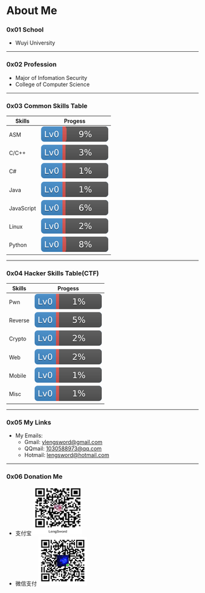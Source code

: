 # About Me

### 0x01 **School**
- Wuyi University

------
### 0x02 **Profession**
- Major of Infomation Security
- College of Computer Science

------
### 0x03 **Common Skills Table**
| Skills    | Progess   |
|-----------|-----------|
| ASM       | ![9%](../img/9.svg) |
| C/C++     | ![3%](../img/3.svg)   |
| C#        | ![1%](../img/1.svg)   |
| Java      | ![1%](../img/1.svg)   |
| JavaScript| ![6%](../img/6.svg)   |
| Linux     | ![2%](../img/2.svg)   |
| Python    | ![8%](../img/8.svg)   |   


------
### 0x04 **Hacker Skills Table(CTF)**
| Skills    | Progess   |
|-----------|-----------|
| Pwn       | ![1%](../img/1.svg)   |
| Reverse   | ![5%](../img/5.svg)   |
| Crypto    | ![2%](../img/2.svg)   |
| Web       | ![2%](../img/2.svg)   |
| Mobile    | ![1%](../img/1.svg)   |
| Misc      | ![1%](../img/1.svg)   |


------
### 0x05 **My Links**
- My Emails:
    - Gmail: ylengsword@gmail.com
    - QQmail: 1030588973@qq.com
    - Hotmail: lengsword@hotmail.com

------
### 0x06 **Donation Me**
- 支付宝
![Alipay](../img/alipay.jpg)
- 微信支付
![WeChat Pay](../img/wechatpay.png)